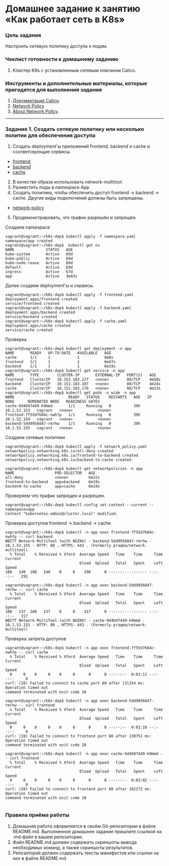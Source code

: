 # Домашнее задание к занятию «Как работает сеть в K8s»

### Цель задания

Настроить сетевую политику доступа к подам.

### Чеклист готовности к домашнему заданию

1. Кластер K8s с установленным сетевым плагином Calico.

### Инструменты и дополнительные материалы, которые пригодятся для выполнения задания

1. [Документация Calico](https://www.tigera.io/project-calico/).
2. [Network Policy](https://kubernetes.io/docs/concepts/services-networking/network-policies/).
3. [About Network Policy](https://docs.projectcalico.org/about/about-network-policy).

-----

### Задание 1. Создать сетевую политику или несколько политик для обеспечения доступа

1. Создать deployment'ы приложений frontend, backend и cache и соответсвующие сервисы.
  * [frontend](https://github.com/Destian1995/k8s-dep/blob/main/frontend.yaml)
  * [backend](https://github.com/Destian1995/k8s-dep/blob/main/backend.yaml)
  * [cache](https://github.com/Destian1995/k8s-dep/blob/main/cache.yaml)
2. В качестве образа использовать network-multitool.
3. Разместить поды в namespace App.
4. Создать политики, чтобы обеспечить доступ frontend -> backend -> cache. Другие виды подключений должны быть запрещены.
  * [network-policy](https://github.com/Destian1995/k8s-dep/blob/main/network_policy.yaml)
5. Продемонстрировать, что трафик разрешён и запрещён.

Создаем namespace

```
vagrant@vagrant:~/k8s-dep$ kubectl apply -f namespace.yaml
namespace/app created
vagrant@vagrant:~/k8s-dep$  kubectl get ns
NAME              STATUS   AGE
kube-system       Active   69d
kube-public       Active   69d
kube-node-lease   Active   69d
default           Active   69d
ingress           Active   67d
app               Active   3m43s
```
Далее создаем deployment'ы и сервисы.
```
vagrant@vagrant:~/k8s-dep$ kubectl apply -f frontend.yaml
deployment.apps/frontend created
service/frontend created
vagrant@vagrant:~/k8s-dep$ kubectl apply -f backend.yaml
deployment.apps/backend created
service/backend created
vagrant@vagrant:~/k8s-dep$ kubectl apply -f cache.yaml
deployment.apps/cache created
service/cache created
```
Проверка
```
vagrant@vagrant:~/k8s-dep$ kubectl get deployment -n app
NAME       READY   UP-TO-DATE   AVAILABLE   AGE
cache      1/1     1            1           6m8s
frontend   1/1     1            1           6m47s
backend    1/1     1            1           6m19s
vagrant@vagrant:~/k8s-dep$ kubectl get service -n app
NAME       TYPE        CLUSTER-IP       EXTERNAL-IP   PORT(S)   AGE
frontend   ClusterIP   10.152.183.227   <none>        80/TCP    4m50s
backend    ClusterIP   10.152.183.107   <none>        80/TCP    4m24s
cache      ClusterIP   10.152.183.178   <none>        80/TCP    4m13s
vagrant@vagrant:~/k8s-dep$ kubectl get pods -o wide -n app
NAME                        READY   STATUS    RESTARTS   AGE   IP            NODE      NOMINATED NODE   READINESS GATES
cache-9d4b97449-k9mmd       1/1     Running   0          39h   10.1.52.153   vagrant   <none>           <none>
frontend-7f55d7684c-nwhfp   1/1     Running   0          39h   10.1.52.154   vagrant   <none>           <none>
backend-5dd9956847-rmrhw    1/1     Running   0          39h   10.1.52.155   vagrant   <none>           <none>
```
Создаем сетевые политики
```
vagrant@vagrant:~/k8s-dep$ kubectl apply -f network_policy.yaml
networkpolicy.networking.k8s.io/all-deny created
networkpolicy.networking.k8s.io/frontend-to-backend created
networkpolicy.networking.k8s.io/backend-to-cache created

vagrant@vagrant:~/k8s-dep$ kubectl get networkpolicies -n app
NAME                  POD-SELECTOR   AGE
all-deny              <none>         6m22s
frontend-to-backend   app=backend    6m19s
backend-to-cache      app=cache      6m19s
```

Проверяем что трафик запрещен и разрешен.
```
vagrant@vagrant:~/k8s-dep$ kubectl config set-context --current --namespace=app
Context "kubernetes-admin@cluster.local" modified.
```
Проверка доступов frontend -> backend -> cache
```
vagrant@vagrant:~/k8s-dep$ kubectl -n app exec frontend-7f55d7684c-nwhfp -- curl backend
WBITT Network MultiTool (with NGINX) - backend-5dd9956847-rmrhw - 10.1.52.155 - HTTP: 80 , HTTPS: 443 . (Formerly praqma/network-multitool)
  % Total    % Received % Xferd  Average Speed   Time    Time     Time  Current
                                 Dload  Upload   Total   Spent    Left  Speed
100   140  100   140    0     0    290      0 --:--:-- --:--:-- --:--:--   291

vagrant@vagrant:~/k8s-dep$ kubectl -n app exec backend-5dd9956847-rmrhw -- curl cache
  % Total    % Received % Xferd  Average Speed   Time    Time     Time  Current
                                 Dload  Upload   Total   Spent    Left  Speed
100   137  100   137    0     0    317      0 --:--:-- --:--:-- --:--:--   317
WBITT Network MultiTool (with NGINX) - cache-9d4b97449-k9mmd - 10.1.52.153 - HTTP: 80 , HTTPS: 443 . (Formerly praqma/network-multitool)
```

Проверка запрета доступов
```
vagrant@vagrant:~/k8s-dep$ kubectl -n app exec frontend-7f55d7684c-nwhfp -- curl cache
  % Total    % Received % Xferd  Average Speed   Time    Time     Time  Current
                                 Dload  Upload   Total   Spent    Left  Speed
  0     0    0     0    0     0      0      0 --:--:--  0:02:11 --:--:--     0
curl: (28) Failed to connect to cache port 80 after 131354 ms: Operation timed out
command terminated with exit code 28

vagrant@vagrant:~/k8s-dep$ kubectl -n app exec backend-5dd9956847-rmrhw -- curl frontend
  % Total    % Received % Xferd  Average Speed   Time    Time     Time  Current
                                 Dload  Upload   Total   Spent    Left  Speed
  0     0    0     0    0     0      0      0 --:--:--  0:02:10 --:--:--     0
curl: (28) Failed to connect to frontend port 80 after 130751 ms: Operation timed out
command terminated with exit code 28

vagrant@vagrant:~/k8s-dep$ kubectl -n app exec cache-9d4b97449-k9mmd -- curl frontend
  % Total    % Received % Xferd  Average Speed   Time    Time     Time  Current
                                 Dload  Upload   Total   Spent    Left  Speed
  0     0    0     0    0     0      0      0 --:--:--  0:03:02 --:--:--     0
curl: (28) Failed to connect to frontend port 80 after 182272 ms: Operation timed out
command terminated with exit code 28


```
### Правила приёма работы

1. Домашняя работа оформляется в своём Git-репозитории в файле README.md. Выполненное домашнее задание пришлите ссылкой на .md-файл в вашем репозитории.
2. Файл README.md должен содержать скриншоты вывода необходимых команд, а также скриншоты результатов.
3. Репозиторий должен содержать тексты манифестов или ссылки на них в файле README.md.
